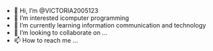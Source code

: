 - 👋 Hi, I’m @VICTORIA2005123
- 👀 I’m interested icomputer programming
- 🌱 I’m currently learning information communication and technology
- 💞️ I’m looking to collaborate on ...
- 📫 How to reach me ...

<!---
VICTORIA2005123/VICTORIA2005123 is a ✨ special ✨ repository because its `README.md` (this file) appears on your GitHub profile.
You can click the Preview link to take a look at your changes.
--->

